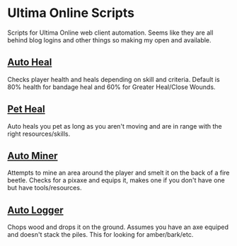 # Ultima Online Scripts
Scripts for Ultima Online web client automation. Seems like they are all behind blog logins and other things so making my open and available.

## [Auto Heal](Auto_Heal.js)
Checks player health and heals depending on skill and criteria. Default is 80% health for bandage heal and 60% for Greater Heal/Close Wounds.

## [Pet Heal](Pet_Heal.js)
Auto heals you pet as long as you aren't moving and are in range with the right resources/skills.

## [Auto Miner](Auto_Miner.js)
Attempts to mine an area around the player and smelt it on the back of a fire beetle. Checks for a pixaxe and equips it, makes one if you don't have one but have tools/resources.

## [Auto Logger](Auto_logger.js)
Chops wood and drops it on the ground. Assumes you have an axe equiped and doesn't stack the piles. This for looking for amber/bark/etc.

